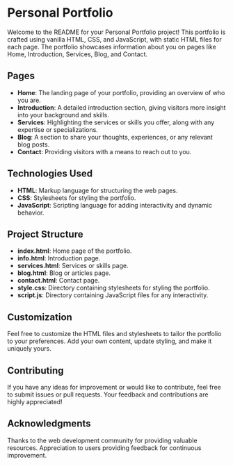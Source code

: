 # Personal Portfolio
Welcome to the README for your Personal Portfolio project! This portfolio is crafted using vanilla HTML, CSS, and JavaScript, with static HTML files for each page. The portfolio showcases information about you on pages like Home, Introduction, Services, Blog, and Contact.

## Pages
- **Home**: The landing page of your portfolio, providing an overview of who you are.
- **Introduction**: A detailed introduction section, giving visitors more insight into your background and skills.
- **Services**: Highlighting the services or skills you offer, along with any expertise or specializations.
- **Blog**: A section to share your thoughts, experiences, or any relevant blog posts.
- **Contact**: Providing visitors with a means to reach out to you.

## Technologies Used
- **HTML**: Markup language for structuring the web pages.
- **CSS**: Stylesheets for styling the portfolio.
- **JavaScript**: Scripting language for adding interactivity and dynamic behavior.

## Project Structure
- **index.html**: Home page of the portfolio.
- **info.html**: Introduction page.
- **services.html**: Services or skills page.
- **blog.html**: Blog or articles page.
- **contact.html**: Contact page.
- **style.css**: Directory containing stylesheets for styling the portfolio.
- **script.js**: Directory containing JavaScript files for any interactivity.

## Customization
Feel free to customize the HTML files and stylesheets to tailor the portfolio to your preferences. Add your own content, update styling, and make it uniquely yours.

## Contributing
If you have any ideas for improvement or would like to contribute, feel free to submit issues or pull requests. Your feedback and contributions are highly appreciated!

## Acknowledgments
Thanks to the web development community for providing valuable resources.
Appreciation to users providing feedback for continuous improvement.
